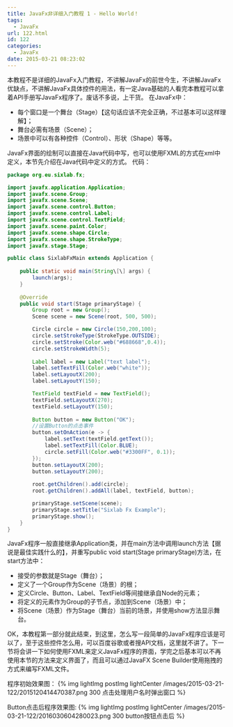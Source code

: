 ```yaml
---
title: JavaFx非详细入门教程 1 - Hello World！
tags:
  - JavaFx
url: 122.html
id: 122
categories:
  - JavaFx
date: 2015-03-21 08:23:02
---
```


本教程不是详细的JavaFx入门教程，不讲解JavaFx的前世今生，不讲解JavaFx优缺点，不讲解JavaFx具体控件的用法，有一定Java基础的人看完本教程可以拿着API手册写JavaFx程序了。废话不多说，上干货。 在JavaFx中：

*   每个窗口是一个舞台（Stage）【这句话应该不完全正确，不过基本可以这样理解】；
*   舞台必需有场景（Scene）；
*   场景中可以有各种控件（Control）、形状（Shape）等等。

JavaFx界面的绘制可以直接在Java代码中写，也可以使用FXML的方式在xml中定义，本节先介绍在Java代码中定义的方式。 代码：
```java
package org.eu.sixlab.fx;

import javafx.application.Application;
import javafx.scene.Group;
import javafx.scene.Scene;
import javafx.scene.control.Button;
import javafx.scene.control.Label;
import javafx.scene.control.TextField;
import javafx.scene.paint.Color;
import javafx.scene.shape.Circle;
import javafx.scene.shape.StrokeType;
import javafx.stage.Stage;

public class SixlabFxMain extends Application {
    
    public static void main(String\[\] args) {
        launch(args);
    }
    
    @Override
    public void start(Stage primaryStage) {
        Group root = new Group();
        Scene scene = new Scene(root, 500, 500);

        Circle circle = new Circle(150,200,100);
        circle.setStrokeType(StrokeType.OUTSIDE);
        circle.setStroke(Color.web("#688668",0.4));
        circle.setStrokeWidth(5);
        
        Label label = new Label("text label");
        label.setTextFill(Color.web("white"));
        label.setLayoutX(200);
        label.setLayoutY(150);

        TextField textField = new TextField();
        textField.setLayoutX(270);
        textField.setLayoutY(150);
    
        Button button = new Button("OK");
        //设置Button的点击事件
        button.setOnAction(e -> {
            label.setText(textField.getText());
            label.setTextFill(Color.BLUE);
            circle.setFill(Color.web("#3300FF", 0.1));
        });
        button.setLayoutX(200);
        button.setLayoutY(200);
    
        root.getChildren().add(circle);
        root.getChildren().addAll(label, textField, button);

        primaryStage.setScene(scene);
        primaryStage.setTitle("Sixlab Fx Example");
        primaryStage.show();
    }
}
```

JavaFx程序一般直接继承Application类，并在main方法中调用launch方法【据说是最佳实践什么的】，并重写public void start(Stage primaryStage)方法，在start方法中：

*   接受的参数就是Stage（舞台）；
*   定义了一个Group作为Scene（场景）的根；
*   定义Circle、Button、Label、TextField等间接继承自Node的元素；
*   将定义的元素作为Group的子节点，添加到Scene（场景）中；
*   将Scene（场景）作为Stage（舞台）当前的场景，并使用show方法显示舞台。

OK，本教程第一部分就此结束，到这里，怎么写一段简单的JavaFx程序应该是可以了，至于这些控件怎么用，可以百度谷歌或者搜API文档，这里就不讲了。下一节将会讲一下如何使用FXML来定义JavaFx程序的界面，学完之后基本可以不再使用本节的方法来定义界面了，而且可以通过JavaFX Scene Builder使用拖拽的方式来编写FXML文件。 

程序初始效果图：
{% img lightImg postImg lightCenter /images/2015-03-21-122/2015120414470387.png 300 点击处理用户名时弹出窗口 %}

Button点击后程序效果图:
{% img lightImg postImg lightCenter /images/2015-03-21-122/2016030604280023.png 300 button按钮点击后 %}